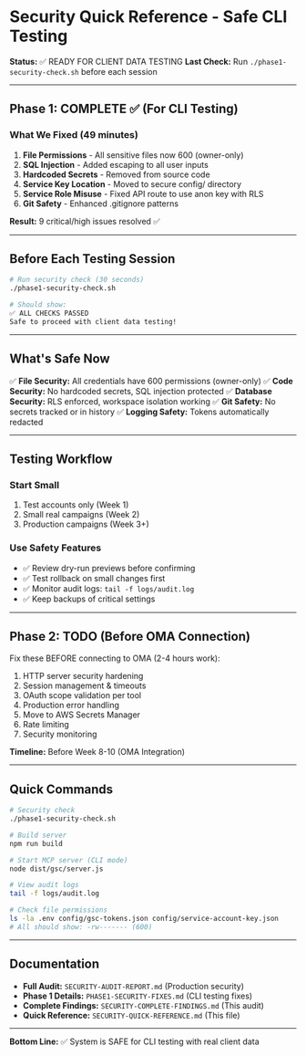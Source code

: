 # Security Quick Reference - Safe CLI Testing

**Status:** ✅ READY FOR CLIENT DATA TESTING
**Last Check:** Run `./phase1-security-check.sh` before each session

---

## Phase 1: COMPLETE ✅ (For CLI Testing)

### What We Fixed (49 minutes)

1. **File Permissions** - All sensitive files now 600 (owner-only)
2. **SQL Injection** - Added escaping to all user inputs
3. **Hardcoded Secrets** - Removed from source code
4. **Service Key Location** - Moved to secure config/ directory
5. **Service Role Misuse** - Fixed API route to use anon key with RLS
6. **Git Safety** - Enhanced .gitignore patterns

**Result:** 9 critical/high issues resolved ✅

---

## Before Each Testing Session

```bash
# Run security check (30 seconds)
./phase1-security-check.sh

# Should show:
✅ ALL CHECKS PASSED
Safe to proceed with client data testing!
```

---

## What's Safe Now

✅ **File Security:** All credentials have 600 permissions (owner-only)
✅ **Code Security:** No hardcoded secrets, SQL injection protected
✅ **Database Security:** RLS enforced, workspace isolation working
✅ **Git Safety:** No secrets tracked or in history
✅ **Logging Safety:** Tokens automatically redacted

---

## Testing Workflow

### Start Small
1. Test accounts only (Week 1)
2. Small real campaigns (Week 2)
3. Production campaigns (Week 3+)

### Use Safety Features
- ✅ Review dry-run previews before confirming
- ✅ Test rollback on small changes first
- ✅ Monitor audit logs: `tail -f logs/audit.log`
- ✅ Keep backups of critical settings

---

## Phase 2: TODO (Before OMA Connection)

Fix these BEFORE connecting to OMA (2-4 hours work):

1. HTTP server security hardening
2. Session management & timeouts
3. OAuth scope validation per tool
4. Production error handling
5. Move to AWS Secrets Manager
6. Rate limiting
7. Security monitoring

**Timeline:** Before Week 8-10 (OMA Integration)

---

## Quick Commands

```bash
# Security check
./phase1-security-check.sh

# Build server
npm run build

# Start MCP server (CLI mode)
node dist/gsc/server.js

# View audit logs
tail -f logs/audit.log

# Check file permissions
ls -la .env config/gsc-tokens.json config/service-account-key.json
# All should show: -rw------- (600)
```

---

## Documentation

- **Full Audit:** `SECURITY-AUDIT-REPORT.md` (Production security)
- **Phase 1 Details:** `PHASE1-SECURITY-FIXES.md` (CLI testing fixes)
- **Complete Findings:** `SECURITY-COMPLETE-FINDINGS.md` (This audit)
- **Quick Reference:** `SECURITY-QUICK-REFERENCE.md` (This file)

---

**Bottom Line:** ✅ System is SAFE for CLI testing with real client data
